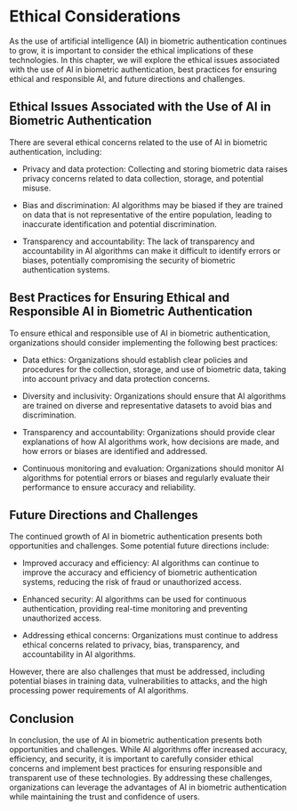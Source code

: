 Ethical Considerations
===============================

As the use of artificial intelligence (AI) in biometric authentication continues to grow, it is important to consider the ethical implications of these technologies. In this chapter, we will explore the ethical issues associated with the use of AI in biometric authentication, best practices for ensuring ethical and responsible AI, and future directions and challenges.

Ethical Issues Associated with the Use of AI in Biometric Authentication
------------------------------------------------------------------------

There are several ethical concerns related to the use of AI in biometric authentication, including:

* Privacy and data protection: Collecting and storing biometric data raises privacy concerns related to data collection, storage, and potential misuse.

* Bias and discrimination: AI algorithms may be biased if they are trained on data that is not representative of the entire population, leading to inaccurate identification and potential discrimination.

* Transparency and accountability: The lack of transparency and accountability in AI algorithms can make it difficult to identify errors or biases, potentially compromising the security of biometric authentication systems.

Best Practices for Ensuring Ethical and Responsible AI in Biometric Authentication
----------------------------------------------------------------------------------

To ensure ethical and responsible use of AI in biometric authentication, organizations should consider implementing the following best practices:

* Data ethics: Organizations should establish clear policies and procedures for the collection, storage, and use of biometric data, taking into account privacy and data protection concerns.

* Diversity and inclusivity: Organizations should ensure that AI algorithms are trained on diverse and representative datasets to avoid bias and discrimination.

* Transparency and accountability: Organizations should provide clear explanations of how AI algorithms work, how decisions are made, and how errors or biases are identified and addressed.

* Continuous monitoring and evaluation: Organizations should monitor AI algorithms for potential errors or biases and regularly evaluate their performance to ensure accuracy and reliability.

Future Directions and Challenges
--------------------------------

The continued growth of AI in biometric authentication presents both opportunities and challenges. Some potential future directions include:

* Improved accuracy and efficiency: AI algorithms can continue to improve the accuracy and efficiency of biometric authentication systems, reducing the risk of fraud or unauthorized access.

* Enhanced security: AI algorithms can be used for continuous authentication, providing real-time monitoring and preventing unauthorized access.

* Addressing ethical concerns: Organizations must continue to address ethical concerns related to privacy, bias, transparency, and accountability in AI algorithms.

However, there are also challenges that must be addressed, including potential biases in training data, vulnerabilities to attacks, and the high processing power requirements of AI algorithms.

Conclusion
----------

In conclusion, the use of AI in biometric authentication presents both opportunities and challenges. While AI algorithms offer increased accuracy, efficiency, and security, it is important to carefully consider ethical concerns and implement best practices for ensuring responsible and transparent use of these technologies. By addressing these challenges, organizations can leverage the advantages of AI in biometric authentication while maintaining the trust and confidence of users.
